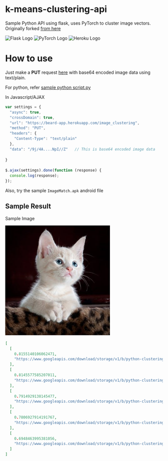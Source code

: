 # k-means-clustering-api
Sample Python API using flask, uses PyTorch to cluster image vectors. Originally forked [from here](https://github.com/christiansafka/img2vec)

![Flask Logo](https://filestore.hasura.io/v1/file/ee1848f5-9f04-40ba-9d97-60342ba7d673) 
![PyTorch Logo](https://www.tertiarycourses.com.sg/media/catalog/product/cache/1/image/512x/040ec09b1e35df139433887a97daa66f/p/y/pytorch.png) 
![Heroku Logo](https://logmatic.io/wp-content/uploads/2015/05/blogimageheroku1.png)

# How to use
Just make a __PUT__ request [here](http://beard-app.herokuapp.com/image_clustering) with base64 encoded image data using text/plain.
 
For python, refer [sample python script.py](https://github.com/AKS1996/k-means-clustering-api/blob/master/sample_python_script.py)

In Javascript/AJAX
```javascript
var settings = {
  "async": true,
  "crossDomain": true,
  "url": "https://beard-app.herokuapp.com/image_clustering",
  "method": "PUT",
  "headers": {
    "Content-Type": "text/plain"
  },
  "data": "/9j/4A....NpI//Z"   // This is base64 encoded image data

}

$.ajax(settings).done(function (response) {
  console.log(response);
});
``` 

Also, try the sample `ImageMatch.apk` android file

## Sample Result
Sample Image 

![Image of a cat](cat.jpg)

```json
[
  [
    0.8155140106062471, 
    "https://www.googleapis.com/download/storage/v1/b/python-clustering-api.appspot.com/o/images%2FFace%2F124.jpg?generation=1522585329188523&alt=media"
  ], 
  [
    0.8145577585207011, 
    "https://www.googleapis.com/download/storage/v1/b/python-clustering-api.appspot.com/o/images%2FFace%2F242.jpg?generation=1522585299229997&alt=media"
  ], 
  [
    0.7914929138145477, 
    "https://www.googleapis.com/download/storage/v1/b/python-clustering-api.appspot.com/o/images%2FFace%2F212.jpg?generation=1522584727478100&alt=media"
  ], 
  [
    0.7806927914191767, 
    "https://www.googleapis.com/download/storage/v1/b/python-clustering-api.appspot.com/o/images%2FFace%2F099.jpg?generation=1522585251917855&alt=media"
  ], 
  [
    0.6948463995381056, 
    "https://www.googleapis.com/download/storage/v1/b/python-clustering-api.appspot.com/o/images%2FFace%2F119.jpg?generation=1522584693369035&alt=media"
  ]
]
```

